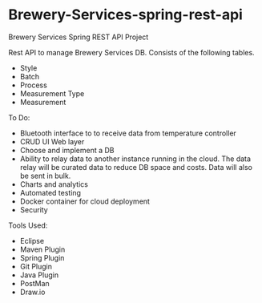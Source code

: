 # Brewery-Services-spring-rest-api
Brewery Services Spring REST API Project

Rest API to manage Brewery Services DB. 
Consists of the following tables.
- Style
- Batch
- Process
- Measurement Type
- Measurement

To Do:
- Bluetooth interface to to receive data from temperature controller
- CRUD UI Web layer
- Choose and implement a DB
- Ability to relay data to another instance running in the cloud. The data relay will be curated data to reduce DB space and costs. Data will also be sent in bulk.
- Charts and analytics
- Automated testing
- Docker container for cloud deployment
- Security

Tools Used:
- Eclipse
- Maven Plugin 
- Spring Plugin
- Git Plugin
- Java Plugin
- PostMan
- Draw.io